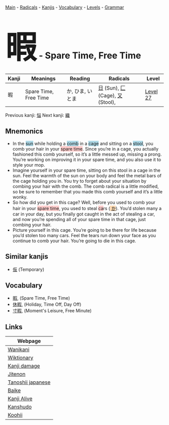 <style> bigfont {font-size: 100px}</style>
[Main](../index.md) -
[Radicals](../radicals.md) -
[Kanjis](../kanjis.md) -
[Vocabulary](../vocabulary.md) -
[Levels](../levels.md) -
[Grammar](../grammar.md)
# <bigfont> 暇</bigfont> - Spare Time, Free Time 

| Kanji | Meanings | Reading | Radicals | Level |
| --- | --- | --- | --- | --- |
| 暇 | Spare Time, Free Time | か, ひま, いとま | [日](../radicals/日.md) (Sun), [匚](../radicals/匚.md) (Cage), [又](../radicals/又.md) (Stool),  | [Level 27](../levels/wk_level27.md) |

Previous kanji: [悩](悩.md) Next kanji: [織](織.md) 

## Mnemonics
 * In the <span style="background-color:#ADD8E6"> sun</span> while holding a <span style="background-color:#ADD8E6"> comb</span> in a <span style="background-color:#ADD8E6"> cage</span> and sitting on a <span style="background-color:#ADD8E6"> stool</span>, you comb your hair in your <span style="background-color:#ffcccb"> spare time</span>. Since you’re in a cage, you actually fashioned this comb yourself, so it’s a little messed up, missing a prong. You’re working on improving it in your spare time, and you also use it to style your mop.
* Imagine yourself in your spare time, sitting on this stool in a cage in the sun. Feel the warmth of the sun on your body and feel the metal bars of the cage holding you in. You try to forget about your situation by combing your hair with the comb. The comb radical is a little modified, so be sure to remember that you made this comb yourself and it’s a little wonky.
* So how did you get in this cage? Well, before you used to comb your hair in your <span style="background-color:#ffcccb"> spare time</span>, you used to steal <span style="background-color:#ffcccb"> ca</span>rs (<span style="background-color:#fed8b1"> [か](https://jisho.org/search/か)</span>). You’d stolen many a car in your day, but you finally got caught in the act of stealing a car, and now you’re spending all of your spare time in that cage, just combing your hair.
* Picture yourself in this cage. You’re going to be there for life because you’d stolen too many cars. Feel the tears run down your face as you continue to comb your hair. You’re going to die in this cage.


## Similar kanjis
 * [仮](仮.md) (Temporary)


## Vocabulary
 * [暇](../vocabulary/暇.md), (Spare Time, Free Time)
* [休暇](../vocabulary/暇.md), (Holiday, Time Off, Day Off)
* [寸暇](../vocabulary/暇.md), (Moment's Leisure, Free Minute)



## Links 

| Webpage |
| --- |
| [Wanikani          ](https://www.wanikani.com/kanji/暇) |
| [Wiktionary        ](https://en.wiktionary.org/wiki/暇) |
| [Kanji damage      ](http://www.kanjidamage.com/kanji/search?utf8=✓&q=暇) |
| [Jitenon           ](https://jitenon.com/kanji/暇) |
| [Tanoshii japanese ](https://www.tanoshiijapanese.com/dictionary/kanji.cfm?k=暇) |
| [Baike             ](https://baike.baidu.com/item/暇) |
| [Kanji Alive       ](https://app.kanjialive.com/暇) |
| [Kanshudo          ](https://www.kanshudo.com/searchmn?q=暇) |
| [Koohii            ](https://kanji.koohii.com/study/kanji/暇) |
